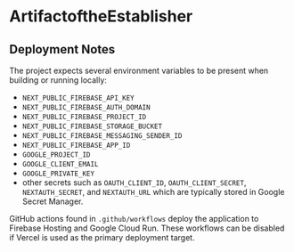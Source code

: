 # ArtifactoftheEstablisher

## Deployment Notes

The project expects several environment variables to be present when building or running locally:

- `NEXT_PUBLIC_FIREBASE_API_KEY`
- `NEXT_PUBLIC_FIREBASE_AUTH_DOMAIN`
- `NEXT_PUBLIC_FIREBASE_PROJECT_ID`
- `NEXT_PUBLIC_FIREBASE_STORAGE_BUCKET`
- `NEXT_PUBLIC_FIREBASE_MESSAGING_SENDER_ID`
- `NEXT_PUBLIC_FIREBASE_APP_ID`
- `GOOGLE_PROJECT_ID`
- `GOOGLE_CLIENT_EMAIL`
- `GOOGLE_PRIVATE_KEY`
- other secrets such as `OAUTH_CLIENT_ID`, `OAUTH_CLIENT_SECRET`, `NEXTAUTH_SECRET`, and `NEXTAUTH_URL` which are typically stored in Google Secret Manager.

GitHub actions found in `.github/workflows` deploy the application to Firebase Hosting and Google Cloud Run. These workflows can be disabled if Vercel is used as the primary deployment target.
 
